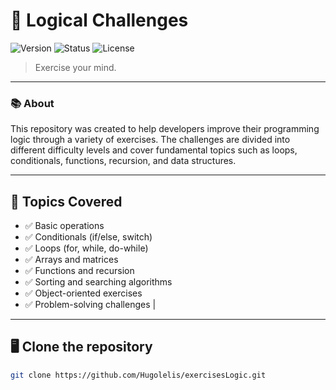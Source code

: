 # 📡 Logical Challenges 

![Version](https://img.shields.io/badge/version-v1.0.0-blue.svg) ![Status](https://img.shields.io/badge/status-completed-green.svg) ![License](https://img.shields.io/badge/license-MIT-green.svg)

> Exercise your mind.

---

### 📚 About
This repository was created to help developers improve their programming logic through a variety of exercises. The challenges are divided into different difficulty levels and cover fundamental topics such as loops, conditionals, functions, recursion, and data structures.  

---

## 🚀 Topics Covered

- ✅ Basic operations  
- ✅ Conditionals (if/else, switch)  
- ✅ Loops (for, while, do-while)  
- ✅ Arrays and matrices  
- ✅ Functions and recursion  
- ✅ Sorting and searching algorithms  
- ✅ Object-oriented exercises  
- ✅ Problem-solving challenges  |

---

## 🖥️ Clone the repository

```bash
git clone https://github.com/Hugolelis/exercisesLogic.git
```
